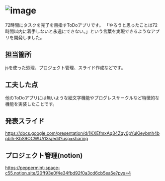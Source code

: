 # ![image](https://github.com/user-attachments/assets/f2201cc1-1985-4772-bc09-2857dae51625)
72時間にタスクを完了を目指すToDoアプリです。
「やろうと思ったことは72時間以内に着手しないと永遠にできない。」という言葉を実現できるようなアプリを開発しました。
## 担当箇所
jsを使った処理、プロジェクト管理、スライド作成などです。
## 工夫した点
他のToDoアプリには無いような絵文字機能やプログレスサークルなど特徴的な機能を実装したことです。
## 発表スライド
https://docs.google.com/presentation/d/1KXEfmxAq34Zqy0pYuKieybmh4bpbIh-KbS9OCWUA13s/edit?usp=sharing
## プロジェクト管理(notion)
https://peppermint-space-c55.notion.site/20ff93e0f4e34fbd92f0a3cd6cb5ea5e?pvs=4

